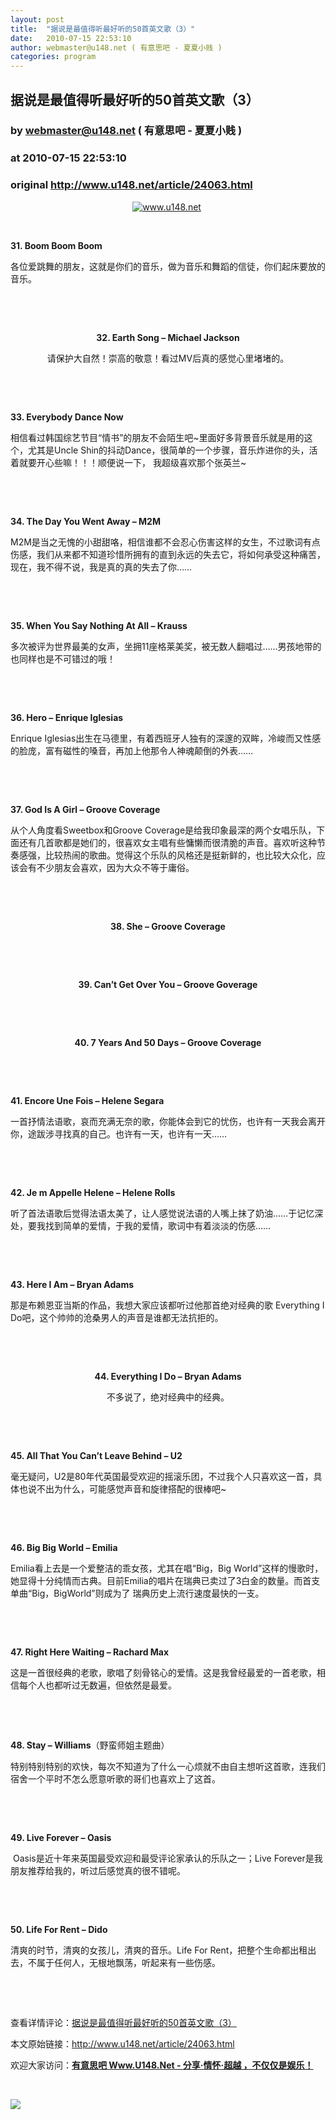 ```yaml
---
layout: post
title:  "据说是最值得听最好听的50首英文歌（3）"
date:   2010-07-15 22:53:10
author: webmaster@u148.net ( 有意思吧 - 夏夏小贱 )
categories: program
---
```


## 据说是最值得听最好听的50首英文歌（3）
### by webmaster@u148.net ( 有意思吧 - 夏夏小贱 )
### at 2010-07-15 22:53:10
### original <http://www.u148.net/article/24063.html>

<p style="text-align:center"><a href="http://www.u148.net"><img alt="www.u148.net" src="http://file1.u148.net/images/2010/6/1277720031953.jpg"></a> </p><p> </p><p><strong>31. Boom Boom Boom</strong></p><p>各位爱跳舞的朋友，这就是你们的音乐，做为音乐和舞蹈的信徒，你们起床要放的音乐。</p><p> </p><p style="text-align:center"></p><p> </p><p style="text-align:center"><strong>32. Earth Song – Michael Jackson</strong></p><p style="text-align:center">请保护大自然！崇高的敬意！看过MV后真的感觉心里堵堵的。</p><p> </p><p style="text-align:center"></p><p> </p><p><strong>33. Everybody Dance Now</strong></p><p>相信看过韩国综艺节目“情书”的朋友不会陌生吧~里面好多背景音乐就是用的这个，尤其是Uncle Shin的抖动Dance，很简单的一个步骤，音乐炸进你的头，活着就要开心些嘛！！！顺便说一下， 我超级喜欢那个张英兰~</p><p> </p><p style="text-align:center"></p><p> </p><p><strong>34. The Day You Went Away – M2M</strong></p><p>M2M是当之无愧的小甜甜咯，相信谁都不会忍心伤害这样的女生，不过歌词有点伤感，我们从来都不知道珍惜所拥有的直到永远的失去它，将如何承受这种痛苦，现在，我不得不说，我是真的真的失去了你……</p><p> </p><p style="text-align:center"></p><p> </p><p><strong>35. When You Say Nothing At All – Krauss</strong></p><p>多次被评为世界最美的女声，坐拥11座格莱美奖，被无数人翻唱过……男孩地带的也同样也是不可错过的哦！</p><p> </p><p style="text-align:center"></p><p> </p><p><strong>36. Hero – Enrique Iglesias</strong></p><p>Enrique Iglesias出生在马德里，有着西班牙人独有的深邃的双眸，冷峻而又性感的脸庞，富有磁性的嗓音，再加上他那令人神魂颠倒的外表……</p><p> </p><p style="text-align:center"></p><p> </p><p><strong>37. God Is A Girl – Groove Coverage</strong></p><p>从个人角度看Sweetbox和Groove Coverage是给我印象最深的两个女唱乐队，下面还有几首歌都是她们的，很喜欢女主唱有些慵懒而很清脆的声音。喜欢听这种节奏感强，比较热闹的歌曲。觉得这个乐队的风格还是挺新鲜的，也比较大众化，应该会有不少朋友会喜欢，因为大众不等于庸俗。</p><p> </p><p style="text-align:center"></p><p> </p><p style="text-align:center"><strong>38. She – Groove Coverage</strong></p><p> </p><p style="text-align:center"></p><p> </p><p style="text-align:center"><strong>39. Can’t Get Over You – Groove Goverage</strong></p><p> </p><p style="text-align:center"></p><p> </p><p style="text-align:center"><strong>40. 7 Years And 50 Days – Groove Coverage</strong></p><p> </p><p style="text-align:center"></p><p> </p><p><strong>41. Encore Une Fois – Helene Segara</strong></p><p>一首抒情法语歌，哀而充满无奈的歌，你能体会到它的忧伤，也许有一天我会离开你，途跋涉寻找真的自己。也许有一天，也许有一天……</p><p> </p><p style="text-align:center"></p><p> </p><p><strong>42. Je m Appelle Helene – Helene Rolls</strong></p><p>听了首法语歌后觉得法语太美了，让人感觉说法语的人嘴上抹了奶油……于记忆深处，要我找到简单的爱情，于我的爱情，歌词中有着淡淡的伤感……</p><p> </p><p style="text-align:center"></p><p> </p><p><strong>43. Here I Am – Bryan Adams</strong></p><p>那是布赖恩亚当斯的作品，我想大家应该都听过他那首绝对经典的歌 Everything I Do吧，这个帅帅的沧桑男人的声音是谁都无法抗拒的。</p><p> </p><p style="text-align:center"></p><p> </p><p style="text-align:center"><strong>44. Everything I Do – Bryan Adams</strong></p><p style="text-align:center">不多说了，绝对经典中的经典。</p><p> </p><p style="text-align:center"></p><p> </p><p><strong>45. All That You Can’t Leave Behind – U2</strong></p><p>毫无疑问，U2是80年代英国最受欢迎的摇滚乐团，不过我个人只喜欢这一首，具体也说不出为什么，可能感觉声音和旋律搭配的很棒吧~</p><p> </p><p style="text-align:center"></p><p> </p><p><strong>46. Big Big World – Emilia</strong></p><p>Emilia看上去是一个爱整洁的乖女孩，尤其在唱“Big，Big World”这样的慢歌时，她显得十分纯情而古典。目前Emilia的唱片在瑞典已卖过了3白金的数量。而首支单曲“Big，BigWorld”则成为了 瑞典历史上流行速度最快的一支。</p><p> </p><p style="text-align:center"></p><p> </p><p><strong>47. Right Here Waiting – Rachard Max</strong></p><p>这是一首很经典的老歌，歌唱了刻骨铭心的爱情。这是我曾经最爱的一首老歌，相信每个人也都听过无数遍，但依然是最爱。</p><p> </p><p style="text-align:center"></p><p> </p><p><strong>48. Stay – Williams</strong>（野蛮师姐主题曲）</p><p>特别特别特别的欢快，每次不知道为了什么一心烦就不由自主想听这首歌，连我们宿舍一个平时不怎么愿意听歌的哥们也喜欢上了这首。</p><p> </p><p style="text-align:center"></p><p> </p><p><strong>49. Live Forever – Oasis</strong></p><p> Oasis是近十年来英国最受欢迎和最受评论家承认的乐队之一；Live Forever是我朋友推荐给我的，听过后感觉真的很不错呢。</p><p> </p><p style="text-align:center"></p><p> </p><p><strong>50. Life For Rent – Dido</strong></p><p>清爽的时节，清爽的女孩儿，清爽的音乐。Life For Rent，把整个生命都出租出去，不属于任何人，无根地飘荡，听起来有一些伤感。</p><p> </p><p style="text-align:center"></p><p> </p><p>查看详情评论：<a href="http://www.u148.net/article/24063.html">据说是最值得听最好听的50首英文歌（3）</a></p><p>本文原始链接：<a href="http://www.u148.net/article/24063.html">http://www.u148.net/article/24063.html</a></p><p>欢迎大家访问：<a href="http://www.u148.net"><strong>有意思吧 Www.U148.Net - 分享·情怀·超越 ，不仅仅是娱乐！</strong></a></p><p> </p><a href="http://s.click.taobao.com/a/qvVmnYhD5qI=-15599093"><img src="http://img.u148.net/activity/2010/7/inoherb.gif" border="0"></a><p> </p>